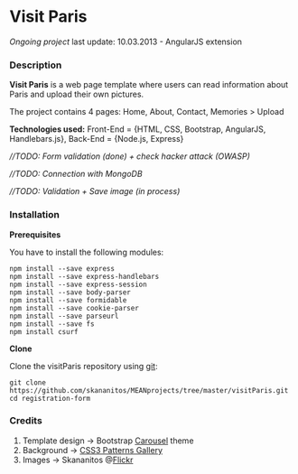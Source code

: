 # Visit Paris

*Ongoing project* last update: 10.03.2013 - AngularJS extension


### Description

**Visit Paris** is a web page template where users can read information about Paris and upload their own pictures. 


The project contains 4 pages: Home, About, Contact, Memories > Upload


**Technologies used:** Front-End = {HTML, CSS, Bootstrap, AngularJS, Handlebars.js}, Back-End = {Node.js, Express}


*//TODO: Form validation (done) + check hacker attack (OWASP)*

*//TODO: Connection with MongoDB*

*//TODO: Validation + Save image (in process)*


### Installation

**Prerequisites**

You have to install the following modules:

```
npm install --save express
npm install --save express-handlebars
npm install --save express-session
npm install --save body-parser
npm install --save formidable
npm install --save cookie-parser
npm install --save parseurl
npm install --save fs
npm install csurf
```


**Clone**

Clone the visitParis repository using [git](http://git-scm.com/):

```
git clone https://github.com/skananitos/MEANprojects/tree/master/visitParis.git
cd registration-form
```


### Credits

1. Template design -> Bootstrap [Carousel](http://getbootstrap.com/examples/carousel/) theme
2. Background -> [CSS3 Patterns Gallery](https://lea.verou.me/css3patterns/#carbon-fibre)
3. Images -> Skananitos @[Flickr](https://www.flickr.com/photos/skananitos/)
